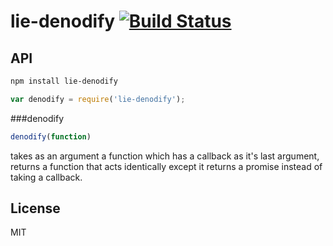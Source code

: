 # lie-denodify [![Build Status](https://travis-ci.org/calvinmetcalf/lie-denodify.svg)](https://travis-ci.org/calvinmetcalf/lie-denodify)


## API

```bash
npm install lie-denodify
```

```javascript
var denodify = require('lie-denodify');
```

###denodify

```javascript
denodify(function)
```

takes as an argument a function which has a callback as it's last argument, returns a function that acts identically except it returns a promise instead of taking a callback.

## License

  MIT
